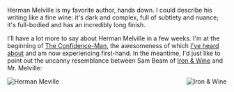 Herman Melville is my favorite author, hands down.  I could describe his writing like a fine wine: it's dark and complex, full of subtlety and nuance; it's full-bodied and has an incredibly long finish.

I'll have a lot more to say about Herman Melville in a few weeks.  I'm at the beginning of <a href="http://en.wikipedia.org/wiki/The_Confidence-Man">The Confidence-Man</a>, the awesomeness of which <a href="http://cuttheknot.blogspot.com/2008/04/ralph-waldo-ellison-and-herman-melville.html">I've heard about</a> and am now experiencing first-hand.  In the meantime, I'd just like to point out the uncanny resemblance between Sam Beam of <a href="http://ilike.com/artist/Iron+%2526+Wine">Iron &amp; Wine</a> and Mr. Melville:

<p><img src="//threebrothers.org/brendan/blog/files/ironandwine.jpg" style="float:right;" alt="Iron &amp; Wine"/><img src="//threebrothers.org/brendan/blog/files/melville.jpg" alt="Herman Meville" style="float:left;"/><br style="clear:both;"/></p>